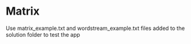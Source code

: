 # Matrix
Use matrix_example.txt and wordstream_example.txt files added to the solution folder
to test the app
